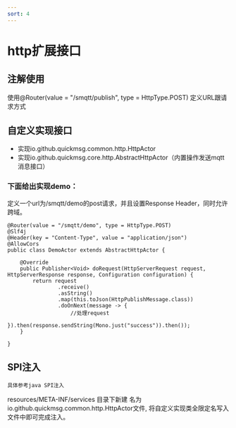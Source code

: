 ```yaml
---
sort: 4
---
```

# http扩展接口

## 注解使用

使用@Router(value = "/smqtt/publish", type = HttpType.POST) 定义URL跟请求方式
## 自定义实现接口
  - 实现io.github.quickmsg.common.http.HttpActor
  - 实现io.github.quickmsg.core.http.AbstractHttpActor（内置操作发送mqtt消息接口）
  
### 下面给出实现demo：

定义一个url为/smqtt/demo的post请求，并且设置Response Header，同时允许跨域。

```
@Router(value = "/smqtt/demo", type = HttpType.POST)
@Slf4j
@Header(key = "Content-Type", value = "application/json")
@AllowCors
public class DemoActor extends AbstractHttpActor {

    @Override
    public Publisher<Void> doRequest(HttpServerRequest request, HttpServerResponse response, Configuration configuration) {
        return request
                .receive()
                .asString()
                .map(this.toJson(HttpPublishMessage.class))
                .doOnNext(message -> {
                    //处理request
                }).then(response.sendString(Mono.just("success")).then());
    }

}
```

## SPI注入
`具体参考java SPI注入`

resources/META-INF/services 目录下新建
名为io.github.quickmsg.common.http.HttpActor文件,
将自定义实现类全限定名写入文件中即可完成注入。
